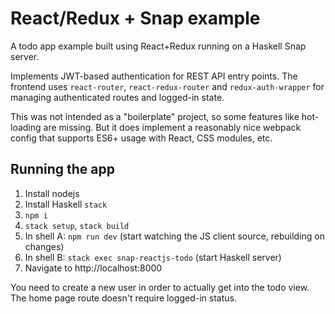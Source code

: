 # React/Redux + Snap example

A todo app example built using React+Redux running on a Haskell Snap server.

Implements JWT-based authentication for REST API entry points.  The frontend uses `react-router`, `react-redux-router` and `redux-auth-wrapper` for managing authenticated routes and logged-in state.

This was not intended as a "boilerplate" project, so some features like hot-loading are missing.  But it does implement a reasonably nice webpack config that supports ES6+ usage with React, CSS modules, etc.  

## Running the app

1. Install nodejs
2. Install Haskell `stack`
3. `npm i`
4. `stack setup`, `stack build`
5. In shell A: `npm run dev` (start watching the JS client source, rebuilding on changes)
6. In shell B: `stack exec snap-reactjs-todo` (start Haskell server)
7. Navigate to http://localhost:8000

You need to create a new user in order to actually get into the todo view.  The home page route doesn't require logged-in status.
